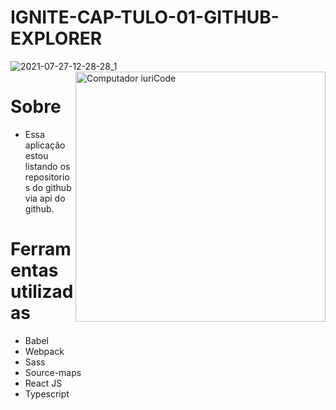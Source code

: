 # IGNITE-CAP-TULO-01-GITHUB-EXPLORER

![2021-07-27-12-28-28_1](https://user-images.githubusercontent.com/65018066/127182927-48416d50-4204-4788-b25f-869483130d66.gif)
<img src="https://raw.githubusercontent.com/MicaelliMedeiros/micaellimedeiros/master/image/computer-illustration.png" min-width="400px" max-width="400px" width="400px" align="right" alt="Computador iuriCode">

# Sobre 
 * Essa aplicação estou listando os repositorios do github via api do github.
 
# Ferramentas utilizadas
* Babel 
* Webpack
* Sass
* Source-maps
* React JS
* Typescript 
